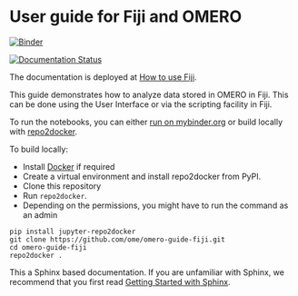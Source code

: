 # User guide for Fiji and OMERO
[![Binder](https://mybinder.org/badge_logo.svg)](https://mybinder.org/v2/gh/ome/omero-guide-fiji/master?filepath=notebooks)

[![Documentation Status](https://readthedocs.org/projects/omero-guide-fiji/badge/?version=latest)](https://omero-guides.readthedocs.io/en/latest/fiji/docs/index.html)

The documentation is deployed at [How to use Fiji](https://omero-guides.readthedocs.io/en/latest/fiji/docs/index.html).

This guide demonstrates how to analyze data stored in OMERO in Fiji.
This can be done using the User Interface or via the scripting facility in Fiji.


To run the notebooks, you can either [run on mybinder.org](https://mybinder.org/v2/gh/ome/omero-guide-fiji/master?filepath=notebooks) or build locally with [repo2docker](https://repo2docker.readthedocs.io/).

To build locally:

 * Install [Docker](https://www.docker.com/) if required
 * Create a virtual environment and install repo2docker from PyPI.
 * Clone this repository
 * Run  ``repo2docker``. 
 * Depending on the permissions, you might have to run the command as an admin

```
pip install jupyter-repo2docker
git clone https://github.com/ome/omero-guide-fiji.git
cd omero-guide-fiji
repo2docker .
```

This a Sphinx based documentation. 
If you are unfamiliar with Sphinx, we recommend that you first read 
[Getting Started with Sphinx](https://docs.readthedocs.io/en/stable/intro/getting-started-with-sphinx.html).

